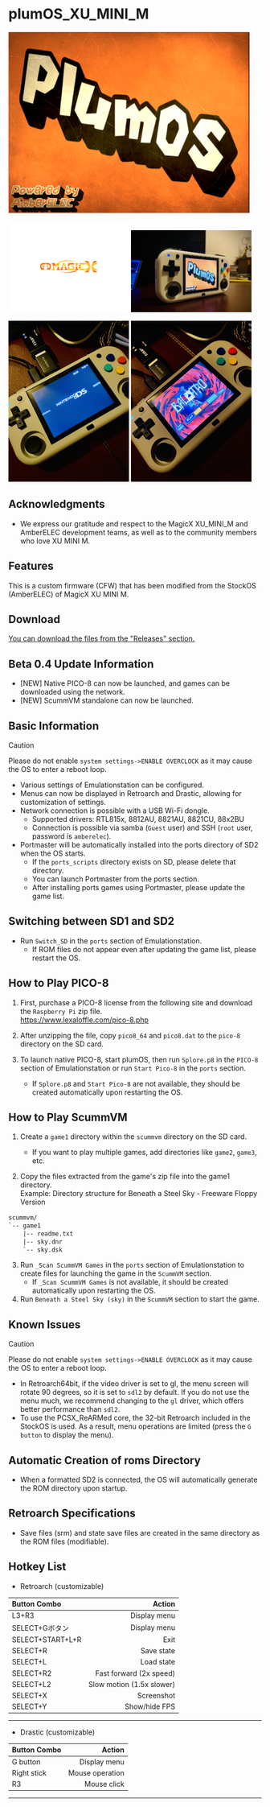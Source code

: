 # plumOS_XU_MINI_M

<img src="https://github.com/game-de-it/XU_MINI_M/blob/main/assets/plumOS_XU_MINI_M.png" width="480">

<img src="https://github.com/game-de-it/XU_MINI_M/blob/main/assets/MagicX_logo.png" width="240"> <img src="https://github.com/game-de-it/XU_MINI_M/blob/main/assets/sc01.jpg" width="240">

<img src="https://github.com/game-de-it/XU_MINI_M/blob/main/assets/sc02.jpg" width="240"> <img src="https://github.com/game-de-it/XU_MINI_M/blob/main/assets/sc03.jpg" width="240">

## Acknowledgments
- We express our gratitude and respect to the MagicX XU_MINI_M and AmberELEC development teams, as well as to the community members who love XU MINI M.

## Features
This is a custom firmware (CFW) that has been modified from the StockOS (AmberELEC) of MagicX XU MINI M.

## Download
[You can download the files from the "Releases" section.](https://github.com/game-de-it/XU_MINI_M/releases/tag/plumOS_XU_MINI_M_0.4)

## Beta 0.4 Update Information
- [NEW] Native PICO-8 can now be launched, and games can be downloaded using the network.
- [NEW] ScummVM standalone can now be launched.

## Basic Information
> [!CAUTION]  
> Please do not enable `system settings->ENABLE OVERCLOCK` as it may cause the OS to enter a reboot loop.

- Various settings of Emulationstation can be configured.
- Menus can now be displayed in Retroarch and Drastic, allowing for customization of settings.
- Network connection is possible with a USB Wi-Fi dongle.
  - Supported drivers: RTL815x, 8812AU, 8821AU, 8821CU, 88x2BU
  - Connection is possible via samba (`Guest` user) and SSH (`root` user, password is `amberelec`).
- Portmaster will be automatically installed into the ports directory of SD2 when the OS starts.
  - If the `ports_scripts` directory exists on SD, please delete that directory.
  - You can launch Portmaster from the ports section.
  - After installing ports games using Portmaster, please update the game list.

## Switching between SD1 and SD2
- Run `Switch_SD` in the `ports` section of Emulationstation.
  - If ROM files do not appear even after updating the game list, please restart the OS.

## How to Play PICO-8
1. First, purchase a PICO-8 license from the following site and download the `Raspberry Pi` zip file.  
https://www.lexaloffle.com/pico-8.php

2. After unzipping the file, copy `pico8_64` and `pico8.dat` to the `pico-8` directory on the SD card.
3. To launch native PICO-8, start plumOS, then run `Splore.p8` in the `PICO-8` section of Emulationstation or run `Start Pico-8` in the `ports` section.
   - If `Splore.p8` and `Start Pico-8` are not available, they should be created automatically upon restarting the OS.

## How to Play ScummVM
1. Create a `game1` directory within the `scummvm` directory on the SD card.
   - If you want to play multiple games, add directories like `game2`, `game3`, etc.

2. Copy the files extracted from the game's zip file into the game1 directory.  
Example: Directory structure for Beneath a Steel Sky - Freeware Floppy Version  

```
scummvm/
`-- game1
    |-- readme.txt
    |-- sky.dnr
    `-- sky.dsk
```

3. Run `_Scan ScummVM Games` in the `ports` section of Emulationstation to create files for launching the game in the `ScummVM` section.
   - If `_Scan ScummVM Games` is not available, it should be created automatically upon restarting the OS.
4. Run `Beneath a Steel Sky (sky)` in the `ScummVM` section to start the game.

## Known Issues
> [!CAUTION]  
> Please do not enable `system settings->ENABLE OVERCLOCK` as it may cause the OS to enter a reboot loop.

- In Retroarch64bit, if the video driver is set to gl, the menu screen will rotate 90 degrees, so it is set to `sdl2` by default. If you do not use the menu much, we recommend changing to the `gl` driver, which offers better performance than `sdl2`.
- To use the PCSX_ReARMed core, the 32-bit Retroarch included in the StockOS is used. As a result, menu operations are limited (press the `G button` to display the menu).

## Automatic Creation of roms Directory
- When a formatted SD2 is connected, the OS will automatically generate the ROM directory upon startup.

## Retroarch Specifications
- Save files (srm) and state save files are created in the same directory as the ROM files (modifiable).

## Hotkey List
  - Retroarch (customizable)
  
| Button Combo | Action |
|:-----------|------------:|
| L3+R3       |        Display menu |
| SELECT+Gボタン       |        Display menu |
| SELECT+START+L+R       |        Exit |
| SELECT+R     |      Save state |
| SELECT+L     |      Load state |
| SELECT+R2     |      Fast forward (2x speed) |
| SELECT+L2     |      Slow motion (1.5x slower) |
| SELECT+X     |      Screenshot |
| SELECT+Y     |      Show/hide FPS |

---

  - Drastic (customizable)

| Button Combo | Action |
|:-----------|------------:|
| G button       |        Display menu |
| Right stick       |        Mouse operation |
| R3       |        Mouse click |

---

